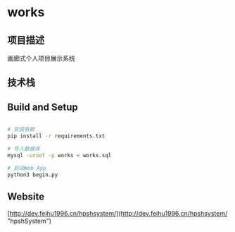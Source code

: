 # works

## 项目描述

画廊式个人项目展示系统

## 技术栈

## Build and Setup

```bash

# 安装依赖
pip install -r requirements.txt

# 导入数据库
mysql -uroot -p works < works.sql

# 启动Web App
python3 begin.py

```

## Website

[http://dev.feihu1996.cn/hpshsystem/](http://dev.feihu1996.cn/hpshsystem/ "hpshSystem")
